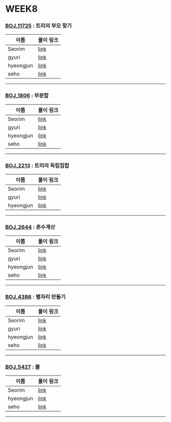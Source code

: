 # WEEK8

### [BOJ_11725](https://boj.kr/11725) : 트리의 부모 찾기

|이름|풀이 링크|
|--|--|
|Seorim| [link](BOJ11725/Seorim.java)
|gyuri| [link](BOJ11725/gyuri.py)
|hyeongjun| [link](BOJ11725/hyeongjun.cpp)
|seho| [link](BOJ11725/seho.java)
---


### [BOJ_1806](https://boj.kr/1806) : 부분합

|이름|풀이 링크|
|--|--|
|Seorim| [link](BOJ1806/Seorim.java)
|gyuri| [link](BOJ1806/gyuri.py)
|hyeongjun| [link](BOJ1806/hyeongjun.cpp)
|seho| [link](BOJ1806/seho.java)
---


### [BOJ_2213](https://boj.kr/2213) : 트리의 독립집합

|이름|풀이 링크|
|--|--|
|Seorim| [link](BOJ2213/Seorim.java)
|gyuri| [link](BOJ2213/gyuri.py)
|hyeongjun| [link](BOJ2213/hyeongjun.cpp)
---


### [BOJ_2644](https://boj.kr/2644) : 촌수계산

|이름|풀이 링크|
|--|--|
|Seorim| [link](BOJ2644/Seorim.java)
|gyuri| [link](BOJ2644/gyuri.py)
|hyeongjun| [link](BOJ2644/hyeongjun.cpp)
|seho| [link](BOJ2644/seho.java)
---


### [BOJ_4386](https://boj.kr/4386) : 별자리 만들기

|이름|풀이 링크|
|--|--|
|Seorim| [link](BOJ4386/Seorim.java)
|gyuri| [link](BOJ4386/gyuri.py)
|hyeongjun| [link](BOJ4386/hyeongjun.cpp)
|seho| [link](BOJ4386/seho.java)
---


### [BOJ_5427](https://boj.kr/5427) : 불

|이름|풀이 링크|
|--|--|
|Seorim| [link](BOJ5427/Seorim.java)
|hyeongjun| [link](BOJ5427/hyeongjun.cpp)
|seho| [link](BOJ5427/seho.java)
---

